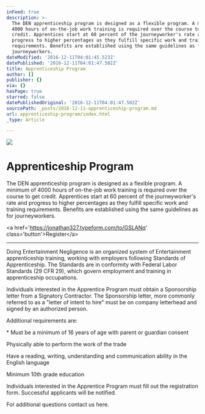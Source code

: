 ```yaml
---
inFeed: true
description: >-
  The DEN apprenticeship program is designed as a flexible program. A minimum of
  4000 hours of on-the-job work training is required over the course to get
  credit. Apprentices start at 60 percent of the journeyworker's rate and
  progress to higher percentages as they fulfill specific work and training
  requirements. Benefits are established using the same guidelines as for
  journeyworkers.
dateModified: '2016-12-11T04:01:45.523Z'
datePublished: '2016-12-11T04:01:47.502Z'
title: Apprenticeship Program
author: []
publisher: {}
via: {}
hasPage: true
starred: false
datePublishedOriginal: '2016-12-11T04:01:47.502Z'
sourcePath: _posts/2016-12-11-apprenticeship-program.md
url: apprenticeship-program/index.html
_type: Article

---
```

![](https://the-grid-user-content.s3-us-west-2.amazonaws.com/c7b19c59-66ef-4076-8a02-23139973a36d.png)

# Apprenticeship Program

The DEN apprenticeship program is designed as a flexible program. A minimum of 4000 hours of on-the-job work training is required over the course to get credit. Apprentices start at 60 percent of the journeyworker's rate and progress to higher percentages as they fulfill specific work and training requirements. Benefits are established using the same guidelines as for journeyworkers.

<a href='https://jonathan327.typeform.com/to/GSLANq' class='button'\>Register</a\>

---

Doing Entertainment Negligence is an organized system of Entertainment apprenticeship training, working with employers following Standards of Apprenticeship. The Standards are in conformity with Federal Labor Standards (29 CFR 29), which govern employment and training in apprenticeship occupations.

Individuals interested in the Apprentice Program must obtain a Sponsorship letter from a Signatory Contractor. The Sponsorship letter, more commonly referred to as a "letter of intent to hire" must be on company letterhead and signed by an authorized person.

Additional requirements are:

\* Must be a minimum of 16 years of age with parent or guardian consent

Physically able to perform the work of the trade

Have a reading, writing, understanding and communication ability in the English language

Minimum 10th grade education

Individuals interested in the Apprentice Program must fill out the registration form. Successful applicants will be notified.

For additional questions contact us here.

<!-- Change the width and height values to suit you best --\>

<div class="typeform-widget" data-url="https://jonathan327.typeform.com/to/GSLANq" data-text="Registration Form" style="width:100%;height:500px;"\></div\>

<script\>(function(){var qs,js,q,s,d=document,gi=d.getElementById,ce=d.createElement,gt=d.getElementsByTagName,id='typef\_orm',b='https://s3-eu-west-1.amazonaws.com/share.typeform.com/';if(!gi.call(d,id)){js=ce.call(d,'script');js.id=id;js.src=b+'widget.js';q=gt.call(d,'script')\[0\];q.parentNode.insertBefore(js,q)}})()</script\>

<div style="font-family: Sans-Serif;font-size: 12px;color: \#999;opacity: 0.5; padding-top: 5px;"\><a href="https://www.typeform.com/examples/forms/registration-form-template/?utm\_campaign=GSLANq&amp;utm\_source=typeform.com-5802576-Basic&amp;utm\_medium=typeform&amp;utm\_content=typeform-embedded-registrationform&amp;utm\_term=EN" style="color: \#999" target="\_blank"\>Registration form</a\>powered by Typeform</div\>